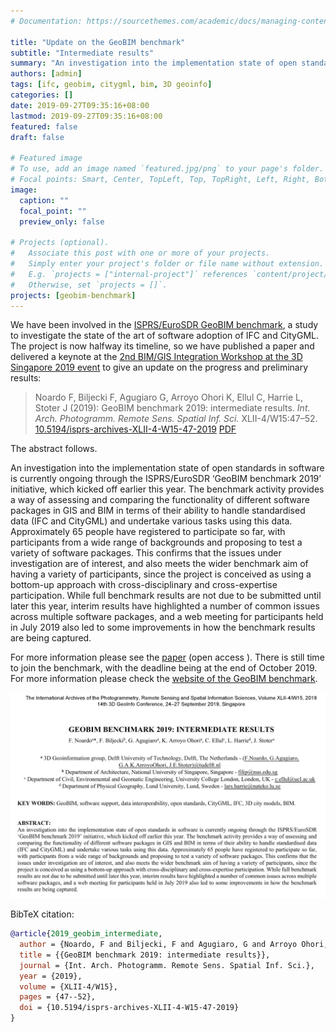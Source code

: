 ```yaml
---
# Documentation: https://sourcethemes.com/academic/docs/managing-content/

title: "Update on the GeoBIM benchmark"
subtitle: "Intermediate results"
summary: "An investigation into the implementation state of open standards in software is currently ongoing through the ISPRS/EuroSDR ‘GeoBIM benchmark 2019’ initiative"
authors: [admin]
tags: [ifc, geobim, citygml, bim, 3D geoinfo]
categories: []
date: 2019-09-27T09:35:16+08:00
lastmod: 2019-09-27T09:35:16+08:00
featured: false
draft: false

# Featured image
# To use, add an image named `featured.jpg/png` to your page's folder.
# Focal points: Smart, Center, TopLeft, Top, TopRight, Left, Right, BottomLeft, Bottom, BottomRight.
image:
  caption: ""
  focal_point: ""
  preview_only: false

# Projects (optional).
#   Associate this post with one or more of your projects.
#   Simply enter your project's folder or file name without extension.
#   E.g. `projects = ["internal-project"]` references `content/project/deep-learning/index.md`.
#   Otherwise, set `projects = []`.
projects: [geobim-benchmark]
---
```


We have been involved in the [ISPRS/EuroSDR GeoBIM benchmark](https://3d.bk.tudelft.nl/projects/geobim-benchmark/), a study to investigate the state of the art of software adoption of IFC and CityGML.
The project is now halfway its timeline, so we have published a paper and delivered a keynote at the [2nd BIM/GIS Integration Workshop at the 3D Singapore 2019 event](https://www.3dgeoinfo2019.com) to give an update on the progress and preliminary results:

> Noardo F, Biljecki F, Agugiaro G, Arroyo Ohori K, Ellul C, Harrie L, Stoter J (2019): GeoBIM benchmark 2019: intermediate results. _Int. Arch. Photogramm. Remote Sens. Spatial Inf. Sci._ XLII-4/W15:47–52. [<i class="ai ai-doi-square ai"></i> 10.5194/isprs-archives-XLII-4-W15-47-2019](https://doi.org/10.5194/isprs-archives-XLII-4-W15-47-2019) [<i class="far fa-file-pdf"></i> PDF](/publication/2019-geobim-intermediate/2019-geobim-intermediate.pdf) <i class="ai ai-open-access-square ai"></i>

The abstract follows.

An investigation into the implementation state of open standards in software is currently ongoing through the ISPRS/EuroSDR ‘GeoBIM benchmark 2019’ initiative, which kicked off earlier this year. The benchmark activity provides a way of assessing and comparing the functionality of different software packages in GIS and BIM in terms of their ability to handle standardised data (IFC and CityGML) and undertake various tasks using this data. Approximately 65 people have registered to participate so far, with participants from a wide range of backgrounds and proposing to test a variety of software packages. This confirms that the issues under investigation are of interest, and also meets the wider benchmark aim of having a variety of participants, since the project is conceived as using a bottom-up approach with cross-disciplinary and cross-expertise participation. While full benchmark results are not due to be submitted until later this year, interim results have highlighted a number of common issues across multiple software packages, and a web meeting for participants held in July 2019 also led to some improvements in how the benchmark results are being captured.

For more information please see the [paper](/publication/2019-geobim-intermediate/) (open access <i class="ai ai-open-access-square ai"></i>).
There is still time to join the benchmark, with the deadline being at the end of October 2019.
For more information please check the [website of the GeoBIM benchmark](https://3d.bk.tudelft.nl/projects/geobim-benchmark/).

[![](page-one.png)](/publication/2019-geobim-intermediate/)


BibTeX citation:
```bibtex
@article{2019_geobim_intermediate,
  author = {Noardo, F and Biljecki, F and Agugiaro, G and Arroyo Ohori, K and Ellul, C and Harrie, L and Stoter, J},
  title = {{GeoBIM benchmark 2019: intermediate results}},
  journal = {Int. Arch. Photogramm. Remote Sens. Spatial Inf. Sci.},
  year = {2019},
  volume = {XLII-4/W15},
  pages = {47--52},
  doi = {10.5194/isprs-archives-XLII-4-W15-47-2019}
}
```
